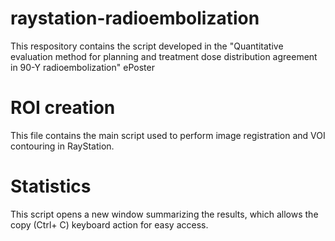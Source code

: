 # raystation-radioembolization
This respository contains the script developed in the "Quantitative evaluation method for planning and treatment dose distribution agreement in 90-Y radioembolization" ePoster

# ROI creation
This file contains the main script used to perform image registration and VOI contouring in RayStation. 

# Statistics
This script opens a new window summarizing the results, which allows the copy (Ctrl+ C) keyboard action for easy access.
